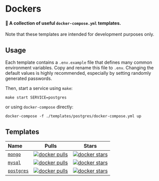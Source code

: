 # Dockers

#### 🐳 A collection of useful `docker-compose.yml` templates.

Note that these templates are intended for development purposes only.

## Usage

Each template contains a `.env.example` file that defines many common environment variables. Copy and rename this file
to `.env`. Changing the default values is highly recommended, especially by setting randomly generated passwords.

Then, start a service using `make`:

```shell
make start SERVICE=postgres
```

or using `docker-compose` directly:

```shell
docker-compose -f ./templates/postgres/docker-compose.yml up
```

## Templates

| Name | Pulls | Stars |
| :--- | :---: | :---: |
| [`mongo`](https://github.com/spridev/dockers/tree/main/templates/mongo) | [![docker pulls](https://img.shields.io/docker/pulls/_/mongo)](https://hub.docker.com/_/mongo) | [![docker stars](https://img.shields.io/docker/stars/_/mongo)](https://hub.docker.com/_/mongo) |
| [`mysql`](https://github.com/spridev/dockers/tree/main/templates/mysql) | [![docker pulls](https://img.shields.io/docker/pulls/_/mysql)](https://hub.docker.com/_/mysql) | [![docker stars](https://img.shields.io/docker/stars/_/mysql)](https://hub.docker.com/_/mysql) |
| [`postgres`](https://github.com/spridev/dockers/tree/main/templates/postgres) | [![docker pulls](https://img.shields.io/docker/pulls/_/postgres)](https://hub.docker.com/_/postgres) | [![docker stars](https://img.shields.io/docker/stars/_/postgres)](https://hub.docker.com/_/postgres) |
